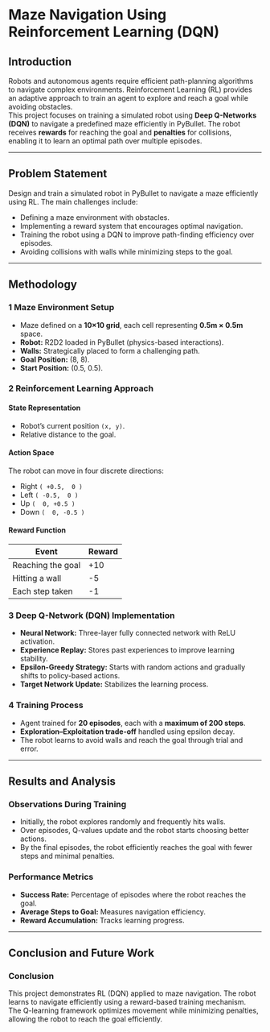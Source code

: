 # Maze Navigation Using Reinforcement Learning (DQN)

## Introduction
Robots and autonomous agents require efficient path-planning algorithms to navigate complex environments. Reinforcement Learning (RL) provides an adaptive approach to train an agent to explore and reach a goal while avoiding obstacles.  
This project focuses on training a simulated robot using **Deep Q-Networks (DQN)** to navigate a predefined maze efficiently in PyBullet. The robot receives **rewards** for reaching the goal and **penalties** for collisions, enabling it to learn an optimal path over multiple episodes.

---

## Problem Statement
Design and train a simulated robot in PyBullet to navigate a maze efficiently using RL. The main challenges include:

- Defining a maze environment with obstacles.
- Implementing a reward system that encourages optimal navigation.
- Training the robot using a DQN to improve path-finding efficiency over episodes.
- Avoiding collisions with walls while minimizing steps to the goal.

---

##  Methodology

### 1 Maze Environment Setup
- Maze defined on a **10×10 grid**, each cell representing **0.5m × 0.5m** space.
- **Robot:** R2D2 loaded in PyBullet (physics-based interactions).
- **Walls:** Strategically placed to form a challenging path.
- **Goal Position:** (8, 8).  
- **Start Position:** (0.5, 0.5).

### 2 Reinforcement Learning Approach

#### State Representation
- Robot’s current position `(x, y)`.
- Relative distance to the goal.

#### Action Space
The robot can move in four discrete directions:
- Right `( +0.5,  0 )`
- Left  `( -0.5,  0 )`
- Up    `(  0, +0.5 )`
- Down  `(  0, -0.5 )`

#### Reward Function
| Event            | Reward |
|------------------|--------|
| Reaching the goal| +10    |
| Hitting a wall   | -5     |
| Each step taken  | -1     |

### 3 Deep Q-Network (DQN) Implementation
- **Neural Network:** Three-layer fully connected network with ReLU activation.
- **Experience Replay:** Stores past experiences to improve learning stability.
- **Epsilon-Greedy Strategy:** Starts with random actions and gradually shifts to policy-based actions.
- **Target Network Update:** Stabilizes the learning process.

### 4 Training Process
- Agent trained for **20 episodes**, each with a **maximum of 200 steps**.
- **Exploration–Exploitation trade-off** handled using epsilon decay.
- The robot learns to avoid walls and reach the goal through trial and error.

---

##  Results and Analysis

### Observations During Training
- Initially, the robot explores randomly and frequently hits walls.
- Over episodes, Q-values update and the robot starts choosing better actions.
- By the final episodes, the robot efficiently reaches the goal with fewer steps and minimal penalties.

### Performance Metrics
- **Success Rate:** Percentage of episodes where the robot reaches the goal.
- **Average Steps to Goal:** Measures navigation efficiency.
- **Reward Accumulation:** Tracks learning progress.

---

##  Conclusion and Future Work

### Conclusion
This project demonstrates RL (DQN) applied to maze navigation. The robot learns to navigate efficiently using a reward-based training mechanism.  
The Q-learning framework optimizes movement while minimizing penalties, allowing the robot to reach the goal efficiently.

